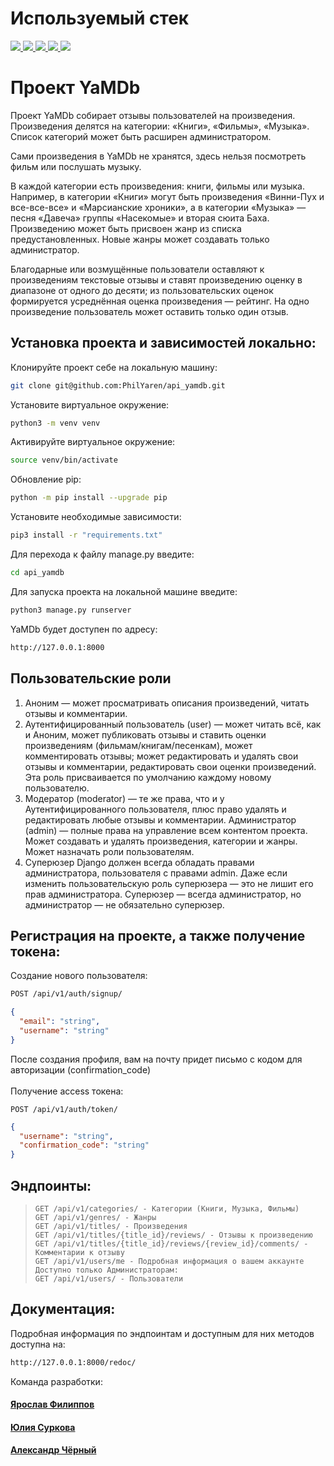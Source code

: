 # Используемый стек
<p>
  <a 
  target="_blank" href="https://www.python.org/downloads/" title="Python version"><img src="https://img.shields.io/badge/python-_3.7-green.svg">
  </a>
  <a 
  target="_blank" href="https://www.djangoproject.com/download/" title="Django Framework"><img src="https://img.shields.io/badge/django-2.2-orange">
  </a>
  <a 
  target="_blank" href="https://www.django-rest-framework.org/" title="Django REST Framework"><img src="https://img.shields.io/badge/DRF-3.12-blue">
  </a>
  <a 
  target="_blank" href="https://django-filter.readthedocs.io/en/stable/" title="Django-filter"><img src="https://img.shields.io/badge/django--filter-21.1-brightgreen">
  </a>
  <a 
  target="_blank" href="https://django-rest-framework-simplejwt.readthedocs.io/en/latest/" title="JWT"><img src="https://img.shields.io/badge/DRF--SimpleJWT-5.0-red">
  </a>
</p>

# Проект YaMDb

Проект YaMDb собирает отзывы пользователей на произведения. Произведения делятся на категории: «Книги», «Фильмы», «Музыка». Список категорий может быть расширен администратором.

Сами произведения в YaMDb не хранятся, здесь нельзя посмотреть фильм или послушать музыку.

В каждой категории есть произведения: книги, фильмы или музыка. Например, в категории «Книги» могут быть произведения «Винни-Пух и все-все-все» и «Марсианские хроники», а в категории «Музыка» — песня «Давеча» группы «Насекомые» и вторая сюита Баха.
Произведению может быть присвоен жанр из списка предустановленных. Новые жанры может создавать только администратор.

Благодарные или возмущённые пользователи оставляют к произведениям текстовые отзывы и ставят произведению оценку в диапазоне от одного до десяти; из пользовательских оценок формируется усреднённая оценка произведения — рейтинг. На одно произведение пользователь может оставить только один отзыв.

## Установка проекта и зависимостей локально:
Клонируйте проект себе на локальную машину:
```zsh
git clone git@github.com:PhilYaren/api_yamdb.git
```
Установите виртуальное окружение:
```zsh
python3 -m venv venv
```

Активируйте виртуальное окружение:
```zsh
source venv/bin/activate
```

Обновление pip:

```zsh
python -m pip install --upgrade pip
```

Установите необходимые зависимости:
```zsh
pip3 install -r "requirements.txt"
```

Для перехода к файлу manage.py введите:
```zsh
cd api_yamdb
```

Для запуска проекта на локальной машине введите:
```zsh
python3 manage.py runserver
```

YaMDb будет доступен по адресу:
```zsh
http://127.0.0.1:8000
```

## Пользовательские роли
1. Аноним — может просматривать описания произведений, читать отзывы и комментарии.
2. Аутентифицированный пользователь (user) — может читать всё, как и Аноним, может публиковать отзывы и ставить оценки произведениям (фильмам/книгам/песенкам), может комментировать отзывы; может редактировать и удалять свои отзывы и комментарии, редактировать свои оценки произведений. Эта роль присваивается по умолчанию каждому новому пользователю.
3. Модератор (moderator) — те же права, что и у Аутентифицированного пользователя, плюс право удалять и редактировать любые отзывы и комментарии.
Администратор (admin) — полные права на управление всем контентом проекта. Может создавать и удалять произведения, категории и жанры. Может назначать роли пользователям.
4. Суперюзер Django должен всегда обладать правами администратора, пользователя с правами admin. Даже если изменить пользовательскую роль суперюзера — это не лишит его прав администратора. Суперюзер — всегда администратор, но администратор — не обязательно суперюзер.

## Регистрация на проекте, а также получение токена:
Создание нового пользователя:
```zsh
POST /api/v1/auth/signup/
```
```json
{
  "email": "string",
  "username": "string"
}
```
После создания профиля, вам на почту придет письмо с кодом для авторизации (confirmation_code)
<br>
<br>
Получение access токена:
```
POST /api/v1/auth/token/
```
```json
{
  "username": "string",
  "confirmation_code": "string"
}
```

## Эндпоинты:
>```url
>GET /api/v1/categories/ - Категории (Книги, Музыка, Фильмы)
>GET /api/v1/genres/ - Жанры
>GET /api/v1/titles/ - Произведения
>GET /api/v1/titles/{title_id}/reviews/ - Отзывы к произведению
>GET /api/v1/titles/{title_id}/reviews/{review_id}/comments/ - Комментарии к отзыву
>GET /api/v1/users/me - Подробная информация о вашем аккаунте
>Доступно только Администраторам:
>GET /api/v1/users/ - Пользователи
>```


## Документация:
Подробная информация по эндпоинтам и доступным для них методов доступна на:
```zsh
http://127.0.0.1:8000/redoc/
```

Команда разработки:
#### [Ярослав Филиппов](https://github.com/PhilYaren)
#### [Юлия Суркова](https://github.com/Juliosity)
#### [Александр Чёрный](https://github.com/chyornyy)
